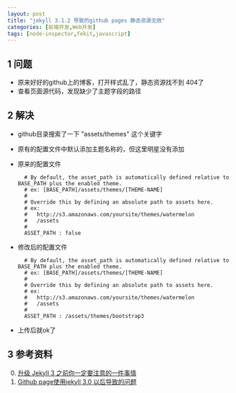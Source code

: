```yaml
---
layout: post
title: "jekyll 3.1.2 导致的github pages 静态资源无效"
categories: [前端开发,Web开发]
tags: [node-inspector,fekit,javascript]
---
```


## 1 问题

+ 原来好好的github上的博客，打开样式乱了，静态资源找不到 404了
+ 查看页面源代码，发现缺少了主题字段的路径

## 2 解决
+ github目录搜索了一下 "assets/themes" 这个关键字
+ 原有的配置文件中默认添加主题名称的，但这里明星没有添加
+ 原来的配置文件

        # By default, the asset_path is automatically defined relative to BASE_PATH plus the enabled theme.
        # ex: [BASE_PATH]/assets/themes/[THEME-NAME]
        #
        # Override this by defining an absolute path to assets here.
        # ex: 
        #   http://s3.amazonaws.com/yoursite/themes/watermelon
        #   /assets
        #
        ASSET_PATH : false  
    
+ 修改后的配置文件
    
        # By default, the asset_path is automatically defined relative to BASE_PATH plus the enabled theme.
        # ex: [BASE_PATH]/assets/themes/[THEME-NAME]
        #
        # Override this by defining an absolute path to assets here.
        # ex: 
        #   http://s3.amazonaws.com/yoursite/themes/watermelon
        #   /assets
        #
        ASSET_PATH : /assets/themes/bootstrap3
+ 上传后就ok了

## 3 参考资料
0. [升级 Jekyll 3 之前你一定要注意的一件事情](https://rebornix.com/engineering/2015/11/16/Jekyll3Breaks/)
0. [Github page使用jekyll 3.0 以后导致的问题](http://www.zhihu.com/question/40298290)